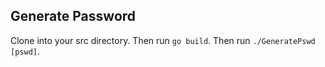 ## Generate Password

Clone into your src directory.  Then run `go build`.  Then run `./GeneratePswd [pswd]`.
